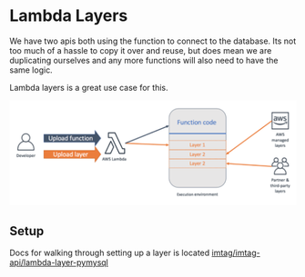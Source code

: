 # Lambda Layers

We have two apis both using the function to connect to the database. Its not too much of a hassle to copy it over and reuse, but does mean we are duplicating ourselves and any more functions will also need to have the same logic.

Lambda layers is a great use case for this.

<img src="images/layers.png" width="800">

## Setup

Docs for walking through setting up a layer is located [imtag/imtag-api/lambda-layer-pymysql](../../imtag/imtag-api/lambda-layer-pymysql)

